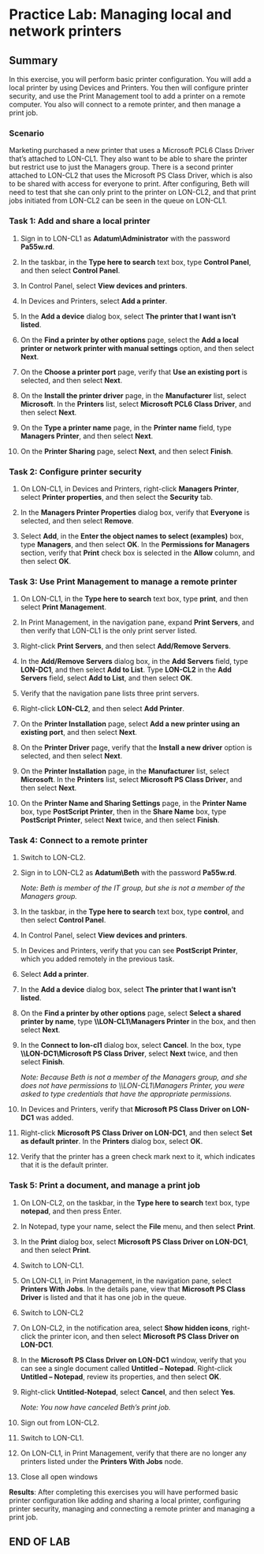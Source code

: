 # Practice Lab: Managing local and network printers

## Summary

In this exercise, you will perform basic printer configuration. You will add a
local printer by using Devices and Printers. You then will configure printer
security, and use the Print Management tool to add a printer on a remote
computer. You also will connect to a remote printer, and then manage a print
job.

### Scenario

Marketing purchased a new printer that uses a Microsoft PCL6 Class Driver that’s
attached to LON-CL1. They also want to be able to share the printer but restrict
use to just the Managers group. There is a second printer attached to LON-CL2
that uses the Microsoft PS Class Driver, which is also to be shared with access
for everyone to print. After configuring, Beth will need to test that she can
only print to the printer on LON-CL2, and that print jobs initiated from LON-CL2
can be seen in the queue on LON-CL1.

### Task 1: Add and share a local printer

1. Sign in to LON-CL1 as **Adatum\\Administrator** with the password
    **Pa55w.rd**.

1. In the taskbar, in the **Type here to search** text box, type **Control
    Panel**, and then select **Control Panel**.

1. In Control Panel, select **View devices and printers**.

1. In Devices and Printers, select **Add a printer**.

1. In the **Add a device** dialog box, select **The printer that I want isn’t
    listed**.

1. On the **Find a printer by other options** page, select the **Add a local
    printer or network printer with manual settings** option, and then select
    **Next**.

1. On the **Choose a printer port** page, verify that **Use an existing port**
    is selected, and then select **Next**.

1. On the **Install the printer driver** page, in the **Manufacturer** list,
    select **Microsoft**. In the **Printers** list, select **Microsoft PCL6
    Class Driver**, and then select **Next**.

1. On the **Type a printer name** page, in the **Printer name** field, type
    **Managers Printer**, and then select **Next**.

1. On the **Printer Sharing** page, select **Next**, and then select
    **Finish**.

### Task 2: Configure printer security

1. On LON-CL1, in Devices and Printers, right-click **Managers Printer**,
    select **Printer properties**, and then select the **Security** tab.

1. In the **Managers Printer Properties** dialog box, verify that **Everyone**
    is selected, and then select **Remove**.

1. Select **Add**, in the **Enter the object names to select (examples)** box,
    type **Managers**, and then select **OK**. In the **Permissions for
    Managers** section, verify that **Print** check box is selected in the
    **Allow** column, and then select **OK**.

### Task 3: Use Print Management to manage a remote printer

1. On LON-CL1, in the **Type here to search** text box, type **print**, and
    then select **Print Management**.

1. In Print Management, in the navigation pane, expand **Print Servers**, and
    then verify that LON-CL1 is the only print server listed.

1. Right-click **Print Servers**, and then select **Add/Remove Servers**.

1. In the **Add/Remove Servers** dialog box, in the **Add Servers** field, type
    **LON-DC1**, and then select **Add to List**. Type **LON-CL2** in the **Add
    Servers** field, select **Add to List**, and then select **OK**.

1. Verify that the navigation pane lists three print servers.

1. Right-click **LON-CL2**, and then select **Add Printer**.

1. On the **Printer Installation** page, select **Add a new printer using an
    existing port**, and then select **Next**.

1. On the **Printer Driver** page, verify that the **Install a new driver**
    option is selected, and then select **Next**.

1. On the **Printer Installation** page, in the **Manufacturer** list, select
    **Microsoft**. In the **Printers** list, select **Microsoft PS Class
    Driver**, and then select **Next**.

1. On the **Printer Name and Sharing Settings** page, in the **Printer Name**
    box, type **PostScript Printer**, then in the **Share Name** box, type
    **PostScript Printer**, select **Next** twice, and then select **Finish**.

### Task 4: Connect to a remote printer

1. Switch to LON-CL2.

1. Sign in to LON-CL2 as **Adatum\\Beth** with the password **Pa55w.rd**.

    _Note: Beth is member of the IT group, but she is not a member of the
    Managers group._

1. In the taskbar, in the **Type here to search** text box, type **control**,
    and then select **Control Panel**.

1. In Control Panel, select **View devices and printers**.

1. In Devices and Printers, verify that you can see **PostScript Printer**,
    which you added remotely in the previous task.

1. Select **Add a printer**.

1. In the **Add a device** dialog box, select **The printer that I want isn’t
    listed**.

1. On the **Find a printer by other options** page, select **Select a shared
    printer by name**, type **\\\\LON-CL1\\Managers Printer** in the box, and
    then select **Next**.

1. In the **Connect to lon-cl1** dialog box, select **Cancel**. In the box,
    type **\\\\LON-DC1\\Microsoft PS Class
    Driver**, select **Next** twice, and then select **Finish**.

    _Note: Because Beth is not a member of the Managers group, and she does not
    have permissions to \\\\LON-CL1\\Managers Printer, you were asked to type
    credentials that have the appropriate permissions._

1. In Devices and Printers, verify that **Microsoft PS Class Driver on
    LON-DC1** was added.

1. Right-click **Microsoft PS Class Driver on LON-DC1**, and then select **Set
    as default printer**. In the **Printers** dialog box, select **OK**.

1. Verify that the printer has a green check mark next to it, which indicates
    that it is the default printer.

### Task 5: Print a document, and manage a print job

1. On LON-CL2, on the taskbar, in the **Type here to search** text box, type
    **notepad**, and then press Enter.

1. In Notepad, type your name, select the **File** menu, and then select
    **Print**.

1. In the **Print** dialog box, select **Microsoft PS Class Driver on
    LON-DC1**, and then select **Print**.

1. Switch to LON-CL1.

1. On LON-CL1, in Print Management, in the navigation pane, select **Printers
    With Jobs**. In the details pane, view that **Microsoft PS Class Driver** is
    listed and that it has one job in the queue.

1. Switch to LON-CL2

1. On LON-CL2, in the notification area, select **Show hidden icons**,
    right-click the printer icon, and then select **Microsoft PS Class Driver on
    LON-DC1**.

1. In the **Microsoft PS Class Driver on LON-DC1** window, verify that you can
    see a single document called **Untitled – Notepad**. Right-click **Untitled
    – Notepad**, review its properties, and then select **OK**.

1. Right-click **Untitled-Notepad**, select **Cancel**, and then select
    **Yes**.

    _Note: You now have canceled Beth’s print job._

1. Sign out from LON-CL2.

1. Switch to LON-CL1.

1. On LON-CL1, in Print Management, verify that there are no longer any
    printers listed under the **Printers With Jobs** node.

1. Close all open windows

**Results**: After completing this exercises you will have performed basic
printer configuration like adding and sharing a local printer, configuring
printer security, managing and connecting a remote printer and managing a print
job.

## END OF LAB
